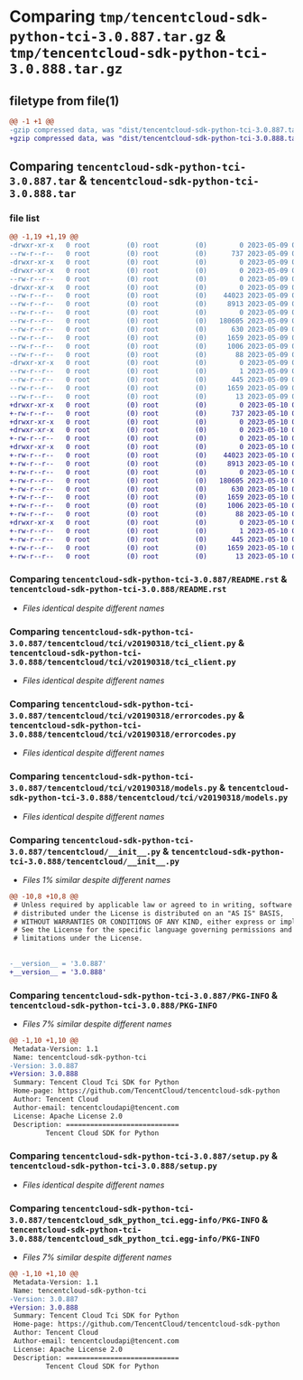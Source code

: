 # Comparing `tmp/tencentcloud-sdk-python-tci-3.0.887.tar.gz` & `tmp/tencentcloud-sdk-python-tci-3.0.888.tar.gz`

## filetype from file(1)

```diff
@@ -1 +1 @@
-gzip compressed data, was "dist/tencentcloud-sdk-python-tci-3.0.887.tar", last modified: Tue May  9 03:19:45 2023, max compression
+gzip compressed data, was "dist/tencentcloud-sdk-python-tci-3.0.888.tar", last modified: Wed May 10 02:49:25 2023, max compression
```

## Comparing `tencentcloud-sdk-python-tci-3.0.887.tar` & `tencentcloud-sdk-python-tci-3.0.888.tar`

### file list

```diff
@@ -1,19 +1,19 @@
-drwxr-xr-x   0 root         (0) root         (0)        0 2023-05-09 03:19:45.000000 tencentcloud-sdk-python-tci-3.0.887/
--rw-r--r--   0 root         (0) root         (0)      737 2023-05-09 03:19:45.000000 tencentcloud-sdk-python-tci-3.0.887/README.rst
-drwxr-xr-x   0 root         (0) root         (0)        0 2023-05-09 03:19:45.000000 tencentcloud-sdk-python-tci-3.0.887/tencentcloud/
-drwxr-xr-x   0 root         (0) root         (0)        0 2023-05-09 03:19:45.000000 tencentcloud-sdk-python-tci-3.0.887/tencentcloud/tci/
--rw-r--r--   0 root         (0) root         (0)        0 2023-05-09 03:19:45.000000 tencentcloud-sdk-python-tci-3.0.887/tencentcloud/tci/__init__.py
-drwxr-xr-x   0 root         (0) root         (0)        0 2023-05-09 03:19:45.000000 tencentcloud-sdk-python-tci-3.0.887/tencentcloud/tci/v20190318/
--rw-r--r--   0 root         (0) root         (0)    44023 2023-05-09 03:19:45.000000 tencentcloud-sdk-python-tci-3.0.887/tencentcloud/tci/v20190318/tci_client.py
--rw-r--r--   0 root         (0) root         (0)     8913 2023-05-09 03:19:45.000000 tencentcloud-sdk-python-tci-3.0.887/tencentcloud/tci/v20190318/errorcodes.py
--rw-r--r--   0 root         (0) root         (0)        0 2023-05-09 03:19:45.000000 tencentcloud-sdk-python-tci-3.0.887/tencentcloud/tci/v20190318/__init__.py
--rw-r--r--   0 root         (0) root         (0)   180605 2023-05-09 03:19:45.000000 tencentcloud-sdk-python-tci-3.0.887/tencentcloud/tci/v20190318/models.py
--rw-r--r--   0 root         (0) root         (0)      630 2023-05-09 03:19:45.000000 tencentcloud-sdk-python-tci-3.0.887/tencentcloud/__init__.py
--rw-r--r--   0 root         (0) root         (0)     1659 2023-05-09 03:19:45.000000 tencentcloud-sdk-python-tci-3.0.887/PKG-INFO
--rw-r--r--   0 root         (0) root         (0)     1006 2023-05-09 03:19:45.000000 tencentcloud-sdk-python-tci-3.0.887/setup.py
--rw-r--r--   0 root         (0) root         (0)       88 2023-05-09 03:19:45.000000 tencentcloud-sdk-python-tci-3.0.887/setup.cfg
-drwxr-xr-x   0 root         (0) root         (0)        0 2023-05-09 03:19:45.000000 tencentcloud-sdk-python-tci-3.0.887/tencentcloud_sdk_python_tci.egg-info/
--rw-r--r--   0 root         (0) root         (0)        1 2023-05-09 03:19:45.000000 tencentcloud-sdk-python-tci-3.0.887/tencentcloud_sdk_python_tci.egg-info/dependency_links.txt
--rw-r--r--   0 root         (0) root         (0)      445 2023-05-09 03:19:45.000000 tencentcloud-sdk-python-tci-3.0.887/tencentcloud_sdk_python_tci.egg-info/SOURCES.txt
--rw-r--r--   0 root         (0) root         (0)     1659 2023-05-09 03:19:45.000000 tencentcloud-sdk-python-tci-3.0.887/tencentcloud_sdk_python_tci.egg-info/PKG-INFO
--rw-r--r--   0 root         (0) root         (0)       13 2023-05-09 03:19:45.000000 tencentcloud-sdk-python-tci-3.0.887/tencentcloud_sdk_python_tci.egg-info/top_level.txt
+drwxr-xr-x   0 root         (0) root         (0)        0 2023-05-10 02:49:25.000000 tencentcloud-sdk-python-tci-3.0.888/
+-rw-r--r--   0 root         (0) root         (0)      737 2023-05-10 02:49:25.000000 tencentcloud-sdk-python-tci-3.0.888/README.rst
+drwxr-xr-x   0 root         (0) root         (0)        0 2023-05-10 02:49:25.000000 tencentcloud-sdk-python-tci-3.0.888/tencentcloud/
+drwxr-xr-x   0 root         (0) root         (0)        0 2023-05-10 02:49:25.000000 tencentcloud-sdk-python-tci-3.0.888/tencentcloud/tci/
+-rw-r--r--   0 root         (0) root         (0)        0 2023-05-10 02:49:25.000000 tencentcloud-sdk-python-tci-3.0.888/tencentcloud/tci/__init__.py
+drwxr-xr-x   0 root         (0) root         (0)        0 2023-05-10 02:49:25.000000 tencentcloud-sdk-python-tci-3.0.888/tencentcloud/tci/v20190318/
+-rw-r--r--   0 root         (0) root         (0)    44023 2023-05-10 02:49:25.000000 tencentcloud-sdk-python-tci-3.0.888/tencentcloud/tci/v20190318/tci_client.py
+-rw-r--r--   0 root         (0) root         (0)     8913 2023-05-10 02:49:25.000000 tencentcloud-sdk-python-tci-3.0.888/tencentcloud/tci/v20190318/errorcodes.py
+-rw-r--r--   0 root         (0) root         (0)        0 2023-05-10 02:49:25.000000 tencentcloud-sdk-python-tci-3.0.888/tencentcloud/tci/v20190318/__init__.py
+-rw-r--r--   0 root         (0) root         (0)   180605 2023-05-10 02:49:25.000000 tencentcloud-sdk-python-tci-3.0.888/tencentcloud/tci/v20190318/models.py
+-rw-r--r--   0 root         (0) root         (0)      630 2023-05-10 02:49:25.000000 tencentcloud-sdk-python-tci-3.0.888/tencentcloud/__init__.py
+-rw-r--r--   0 root         (0) root         (0)     1659 2023-05-10 02:49:25.000000 tencentcloud-sdk-python-tci-3.0.888/PKG-INFO
+-rw-r--r--   0 root         (0) root         (0)     1006 2023-05-10 02:49:25.000000 tencentcloud-sdk-python-tci-3.0.888/setup.py
+-rw-r--r--   0 root         (0) root         (0)       88 2023-05-10 02:49:25.000000 tencentcloud-sdk-python-tci-3.0.888/setup.cfg
+drwxr-xr-x   0 root         (0) root         (0)        0 2023-05-10 02:49:25.000000 tencentcloud-sdk-python-tci-3.0.888/tencentcloud_sdk_python_tci.egg-info/
+-rw-r--r--   0 root         (0) root         (0)        1 2023-05-10 02:49:25.000000 tencentcloud-sdk-python-tci-3.0.888/tencentcloud_sdk_python_tci.egg-info/dependency_links.txt
+-rw-r--r--   0 root         (0) root         (0)      445 2023-05-10 02:49:25.000000 tencentcloud-sdk-python-tci-3.0.888/tencentcloud_sdk_python_tci.egg-info/SOURCES.txt
+-rw-r--r--   0 root         (0) root         (0)     1659 2023-05-10 02:49:25.000000 tencentcloud-sdk-python-tci-3.0.888/tencentcloud_sdk_python_tci.egg-info/PKG-INFO
+-rw-r--r--   0 root         (0) root         (0)       13 2023-05-10 02:49:25.000000 tencentcloud-sdk-python-tci-3.0.888/tencentcloud_sdk_python_tci.egg-info/top_level.txt
```

### Comparing `tencentcloud-sdk-python-tci-3.0.887/README.rst` & `tencentcloud-sdk-python-tci-3.0.888/README.rst`

 * *Files identical despite different names*

### Comparing `tencentcloud-sdk-python-tci-3.0.887/tencentcloud/tci/v20190318/tci_client.py` & `tencentcloud-sdk-python-tci-3.0.888/tencentcloud/tci/v20190318/tci_client.py`

 * *Files identical despite different names*

### Comparing `tencentcloud-sdk-python-tci-3.0.887/tencentcloud/tci/v20190318/errorcodes.py` & `tencentcloud-sdk-python-tci-3.0.888/tencentcloud/tci/v20190318/errorcodes.py`

 * *Files identical despite different names*

### Comparing `tencentcloud-sdk-python-tci-3.0.887/tencentcloud/tci/v20190318/models.py` & `tencentcloud-sdk-python-tci-3.0.888/tencentcloud/tci/v20190318/models.py`

 * *Files identical despite different names*

### Comparing `tencentcloud-sdk-python-tci-3.0.887/tencentcloud/__init__.py` & `tencentcloud-sdk-python-tci-3.0.888/tencentcloud/__init__.py`

 * *Files 1% similar despite different names*

```diff
@@ -10,8 +10,8 @@
 # Unless required by applicable law or agreed to in writing, software
 # distributed under the License is distributed on an "AS IS" BASIS,
 # WITHOUT WARRANTIES OR CONDITIONS OF ANY KIND, either express or implied.
 # See the License for the specific language governing permissions and
 # limitations under the License.
 
 
-__version__ = '3.0.887'
+__version__ = '3.0.888'
```

### Comparing `tencentcloud-sdk-python-tci-3.0.887/PKG-INFO` & `tencentcloud-sdk-python-tci-3.0.888/PKG-INFO`

 * *Files 7% similar despite different names*

```diff
@@ -1,10 +1,10 @@
 Metadata-Version: 1.1
 Name: tencentcloud-sdk-python-tci
-Version: 3.0.887
+Version: 3.0.888
 Summary: Tencent Cloud Tci SDK for Python
 Home-page: https://github.com/TencentCloud/tencentcloud-sdk-python
 Author: Tencent Cloud
 Author-email: tencentcloudapi@tencent.com
 License: Apache License 2.0
 Description: ============================
         Tencent Cloud SDK for Python
```

### Comparing `tencentcloud-sdk-python-tci-3.0.887/setup.py` & `tencentcloud-sdk-python-tci-3.0.888/setup.py`

 * *Files identical despite different names*

### Comparing `tencentcloud-sdk-python-tci-3.0.887/tencentcloud_sdk_python_tci.egg-info/PKG-INFO` & `tencentcloud-sdk-python-tci-3.0.888/tencentcloud_sdk_python_tci.egg-info/PKG-INFO`

 * *Files 7% similar despite different names*

```diff
@@ -1,10 +1,10 @@
 Metadata-Version: 1.1
 Name: tencentcloud-sdk-python-tci
-Version: 3.0.887
+Version: 3.0.888
 Summary: Tencent Cloud Tci SDK for Python
 Home-page: https://github.com/TencentCloud/tencentcloud-sdk-python
 Author: Tencent Cloud
 Author-email: tencentcloudapi@tencent.com
 License: Apache License 2.0
 Description: ============================
         Tencent Cloud SDK for Python
```

